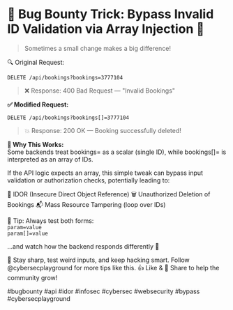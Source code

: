 # 🚨 Bug Bounty Trick: Bypass Invalid ID Validation via Array Injection 🧠

> Sometimes a small change makes a big difference!

🔍 Original Request:

```
DELETE /api/bookings?bookings=3777104
```

> ❌ Response: 400 Bad Request — "Invalid Bookings"


**✅ Modified Request:**
```
DELETE /api/bookings?bookings[]=3777104
```
> 💥 Response: 200 OK — Booking successfully deleted!

**📌 Why This Works:**   
Some backends treat bookings= as a scalar (single ID), while bookings[]= is interpreted as an array of IDs.

If the API logic expects an array, this simple tweak can bypass input validation or authorization checks, potentially leading to:

🛑 IDOR (Insecure Direct Object Reference)
🗑 Unauthorized Deletion of Bookings
📬 Mass Resource Tampering (loop over IDs)

🔧 Tip: Always test both forms:  
`param=value`   
`param[]=value`

…and watch how the backend responds differently 🔎

📢 Stay sharp, test weird inputs, and keep hacking smart.
Follow @cybersecplayground for more tips like this.
👍 Like & 🔁 Share to help the community grow!

#bugbounty #api #idor #infosec #cybersec #websecurity #bypass #cybersecplayground
